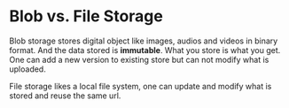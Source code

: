# Blob vs. File Storage

Blob storage stores digital object like images, audios and videos in binary format. And the data stored
is **immutable**. What you store is what you get. One can add a new version to existing store but can not modify
what is uploaded.

File storage likes a local file system, one can update and modify what is stored and reuse the same url. 